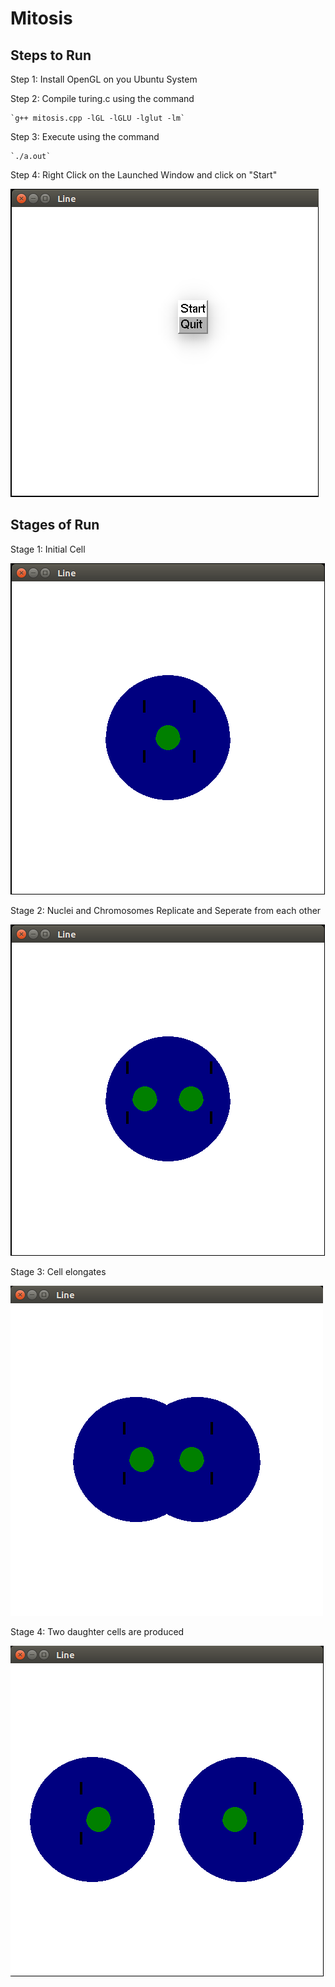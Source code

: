# Mitosis
## Steps to Run
Step 1: Install OpenGL on you Ubuntu System

Step 2: Compile turing.c using the command
	
	`g++ mitosis.cpp -lGL -lGLU -lglut -lm`

Step 3: Execute using the command 
	
	`./a.out`

Step 4: Right Click on the Launched Window and click on "Start"

![Launched Window](step4.png)

## Stages of Run
Stage 1: Initial Cell

![Initial Cell](stage1.png)

Stage 2: Nuclei and Chromosomes Replicate and Seperate from each other

![Prophase, Metaphase and Anaphase](stage2.png)

Stage 3: Cell elongates

![Telophase](stage3.png)

Stage 4: Two daughter cells are produced

![Daughter cells](stage4.png)
